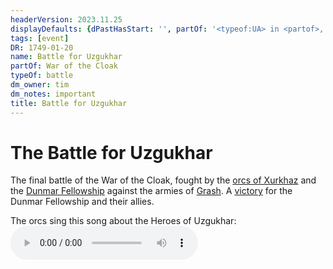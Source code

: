 ```yaml
---
headerVersion: 2023.11.25
displayDefaults: {dPastHasStart: '', partOf: '<typeof:UA> in <partof>, fought on <endDate>'}
tags: [event]
DR: 1749-01-20
name: Battle for Uzgukhar
partOf: War of the Cloak
typeOf: battle
dm_owner: tim
dm_notes: important
title: Battle for Uzgukhar
---
```

# The Battle for Uzgukhar

The final battle of the War of the Cloak, fought by the [orcs of Xurkhaz](<../../../groups/orc-hordes/people-of-the-rainbow.md>) and the [Dunmar Fellowship](<../../../people/pcs/dunmar-fellowship/dunmar-fellowship.md>) against the armies of [Grash](<../../../people/other-nonhumans/grash.md>). A [victory](<../../../campaigns/dunmari-frontier-campaign/session-notes/session-88-dufr.md>) for the Dunmar Fellowship and their allies. 

The orcs sing this song about the Heroes of Uzgukhar:
<audio controls>
    <source src="/taelgarverse/assets/audio/heroes-of-uzgukhar.mp3">
</audio>